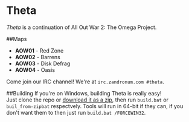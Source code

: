 Theta
=============
*Theta* is a continuation of All Out War 2: The Omega Project.

##Maps
 * __AOW01__ - Red Zone
 * __AOW02__ - Barrens
 * __AOW03__ - Disk Defrag
 * __AOW04__ - Oasis

Come join our IRC channel! We're at `irc.zandronum.com #theta`.

##Building
If you're on Windows, building Theta is really easy!  
Just clone the repo or [download it as a zip](https://github.com/PlusGit/theta/archive/master.zip), then run `build.bat` or `buil_from-zipbat` respectvely.
Tools will run in 64-bit if they can, if you don't want them to then just run `build.bat /FORCEWIN32`.
